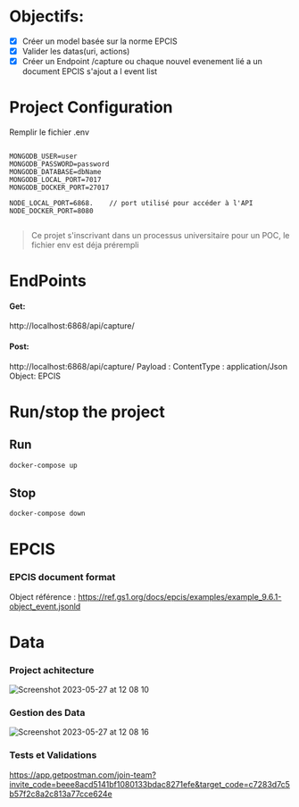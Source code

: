 # Objectifs:

- [x] Créer un model basée sur la norme EPCIS
- [x] Valider les datas(uri, actions)
- [x] Créer un Endpoint /capture ou chaque nouvel evenement lié a un document EPCIS s'ajout a l event list

# Project Configuration

Remplir le fichier .env

```

MONGODB_USER=user
MONGODB_PASSWORD=password
MONGODB_DATABASE=dbName
MONGODB_LOCAL_PORT=7017
MONGODB_DOCKER_PORT=27017

NODE_LOCAL_PORT=6868.    // port utilisé pour accéder à l'API
NODE_DOCKER_PORT=8080 


```
>Ce projet s'inscrivant dans un processus universitaire pour un POC, le fichier env est déja prérempli

# EndPoints

#### Get:
http://localhost:6868/api/capture/

#### Post:
http://localhost:6868/api/capture/
Payload : ContentType : application/Json
Object: EPCIS

# Run/stop the project

## Run

```bash
docker-compose up
```

## Stop

```bash
docker-compose down
```

# EPCIS
### EPCIS document  format

Object référence : https://ref.gs1.org/docs/epcis/examples/example_9.6.1-object_event.jsonld


# Data
### Project achitecture


![Screenshot 2023-05-27 at 12 08 10](https://github.com/Archyb/G3-iot/assets/121549285/ea5410f8-e57e-4ef3-b6da-7f404373d962)




### Gestion des Data


![Screenshot 2023-05-27 at 12 08 16](https://github.com/Archyb/G3-iot/assets/121549285/a8f71b6d-6d17-425e-9087-7e9012708f75)



### Tests et Validations



https://app.getpostman.com/join-team?invite_code=beee8acd5141bf1080133bdac8271efe&target_code=c7283d7c5b57f2c8a2c813a77cce624e

